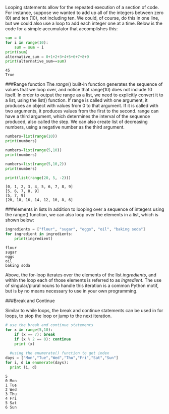 Looping statements allow for the repeated execution of a section of code. For instance, suppose we wanted to add up all of the integers between zero (0) and ten (10), not including ten. We could, of course, do this in one line, but we could also use a loop to add each integer one at a time. Below is the code for a simple accumulator that accomplishes this:

``` py
sum = 0
for i in range(10):
    sum = sum + i
print(sum)
alternative_sum = 0+1+2+3+4+5+6+7+8+9
print(alternative_sum==sum)
```

```
45
True
```
###Range function
The *range*() built-in function generates the sequence of values that we loop over, and notice that range(10) does not include 10 itself. In order to output the range as a list, we need to explicitly convert it to a list, using the list() function. If range is called with one argument, it produces an object with values from 0 to that argument. If it is called with two arguments, it produces values from the first to the second. range can have a third argument, which determines the interval of the sequence produced, also called the step. We can also create list of decreasing numbers, using a negative number as the third argument.

``` py
numbers=list(range(10))
print(numbers)

numbers=list(range(5,10))
print(numbers)

numbers=list(range(5,10,2))
print(numbers)

print(list(range(20, 5, -2)))
```
```
[0, 1, 2, 3, 4, 5, 6, 7, 8, 9]
[5, 6, 7, 8, 9]
[5, 7, 9]
[20, 18, 16, 14, 12, 10, 8, 6]
```
###elements in lists
In addition to looping over a sequence of integers using the range() function, we can also loop over the elements in a list, which is shown below:

``` py
ingredients = ["flour", "sugar", "eggs", "oil", "baking soda"]
for ingredient in ingredients:
    print(ingredient)
```

```
flour
sugar
eggs
oil
baking soda
```
Above, the for-loop iterates over the elements of the list *ingredients*, and within the loop each of those elements is referred to as *ingredient*. The use of singular/plural nouns to handle this iteration is a common Python motif, but is by no means necessary to use in your own programming. 

###Break and Continue

Similar to while loops, the break and continue statements can be used in for loops, to stop the loop or jump to the next iteration.

``` py
# use the break and continue statements
for x in range(5,10):
    if (x == 7): break
    if (x % 2 == 0): continue
    print (x)
  
  #using the enumerate() function to get index 
days = ["Mon","Tue","Wed","Thu","Fri","Sat","Sun"]
for i, d in enumerate(days):
  print (i, d)
```

```
5
0 Mon
1 Tue
2 Wed
3 Thu
4 Fri
5 Sat
6 Sun
```


``` py

```

```

```